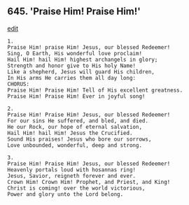 
## 645.  'Praise Him! Praise Him!'
[edit](https://docs.google.com/document/d/112r-nkUHWKEqLhE6QI7IEFAw0FGgz8hW/edit?mode=html)



    1.
    Praise Him! praise Him! Jesus, our blessed Redeemer!
    Sing, O Earth, His wonderful love proclaim!
    Hail Him! hail Him! highest archangels in glory;
    Strength and honor give to His holy Name!
    Like a shepherd, Jesus will guard His children,
    In His arms He carries them all day long:
    CHORUS:
    Praise Him! Praise Him! Tell of His excellent greatness.
    Praise Him! Praise Him! Ever in joyful song!

    2.
    Praise Him! Praise Him! Jesus, our blessed Redeemer!
    For our sins He suffered, and bled, and died.
    He our Rock, our hope of eternal salvation,
    Hail Him! hail Him! Jesus the Crucified.
    Sound His praises! Jesus who bore our sorrows,
    Love unbounded, wonderful, deep and strong.

    3.
    Praise Him! Praise Him! Jesus, our blessed Redeemer!
    Heavenly portals loud with hosannas ring!
    Jesus, Savior, reigneth forever and ever.
    Crown Him! Crown Him! Prophet, and Priest, and King!
    Christ is coming! over the world victorious,
    Power and glory unto the Lord belong.

